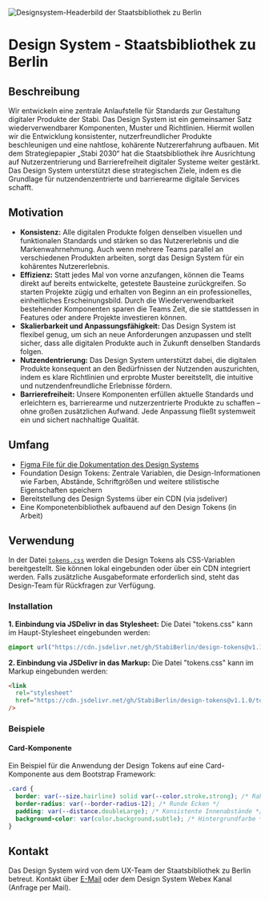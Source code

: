 ![Designsystem-Headerbild der Staatsbibliothek zu Berlin](https://github.com/user-attachments/assets/ce6e2174-d243-42ce-879c-6c31592a4c9a)

# Design System - Staatsbibliothek zu Berlin

## Beschreibung

Wir entwickeln eine zentrale Anlaufstelle für Standards zur Gestaltung digitaler Produkte der Stabi.
Das Design System ist ein gemeinsamer Satz wiederverwendbarer Komponenten, Muster und Richtlinien. Hiermit wollen wir die Entwicklung konsistenter, nutzerfreundlicher Produkte beschleunigen und eine nahtlose, kohärente Nutzererfahrung aufbauen. Mit dem Strategiepapier „Stabi 2030“ hat die Staatsbibliothek ihre Ausrichtung auf Nutzerzentrierung und Barrierefreiheit digitaler Systeme weiter gestärkt. Das Design System unterstützt diese strategischen Ziele, indem es die Grundlage für nutzendenzentrierte und barrierearme digitale Services schafft.

## Motivation

- **Konsistenz:** Alle digitalen Produkte folgen denselben visuellen und funktionalen Standards und stärken so das Nutzererlebnis und die Markenwahrnehmung. Auch wenn mehrere Teams parallel an verschiedenen Produkten arbeiten, sorgt das Design System für ein kohärentes Nutzererlebnis.
- **Effizienz:** Statt jedes Mal von vorne anzufangen, können die Teams direkt auf bereits entwickelte, getestete Bausteine zurückgreifen. So starten Projekte zügig und erhalten von Beginn an ein professionelles, einheitliches Erscheinungsbild. Durch die Wiederverwendbarkeit bestehender Komponenten sparen die Teams Zeit, die sie stattdessen in Features oder andere Projekte investieren können.
- **Skalierbarkeit und Anpassungsfähigkeit:** Das Design System ist flexibel genug, um sich an neue Anforderungen anzupassen und stellt sicher, dass alle digitalen Produkte auch in Zukunft denselben Standards folgen.
- **Nutzendentrierung:** Das Design System unterstützt dabei, die digitalen Produkte konsequent an den Bedürfnissen der Nutzenden auszurichten, indem es klare Richtlinien und erprobte Muster bereitstellt, die intuitive und nutzendenfreundliche Erlebnisse fördern.
- **Barrierefreiheit:** Unsere Komponenten erfüllen aktuelle Standards und erleichtern es, barrierearme und nutzerzentrierte Produkte zu schaffen – ohne großen zusätzlichen Aufwand. Jede Anpassung fließt systemweit ein und sichert nachhaltige Qualität.

## Umfang

- [Figma File für die Dokumentation des Design Systems](https://www.figma.com/design/5Ribk1gHzE5UFiAPnyWv9n/DESIGN-SYSTEM?node-id=1039-9&t=LgZXIeiM8r03UBps-1)
- Foundation Design Tokens: Zentrale Variablen, die Design-Informationen wie Farben, Abstände, Schriftgrößen und weitere stilistische Eigenschaften speichern
- Bereitstellung des Design Systems über ein CDN (via jsdeliver)
- Eine Komponetenbibliothek aufbauend auf den Design Tokens (in Arbeit)

## Verwendung

In der Datei [`tokens.css`](tokens.css) werden die Design Tokens als CSS-Variablen bereitgestellt.
Sie können lokal eingebunden oder über ein CDN integriert werden. Falls zusätzliche Ausgabeformate erforderlich sind, steht das Design-Team für Rückfragen zur Verfügung.

### Installation

**1. Einbindung via JSDelivr in das Stylesheet:** Die Datei "tokens.css" kann im Haupt-Stylesheet eingebunden werden:

```css
@import url("https://cdn.jsdelivr.net/gh/StabiBerlin/design-tokens@v1.1.0/tokens.css");
```

**2. Einbindung via JSDelivr in das Markup:** Die Datei "tokens.css" kann im Markup eingebunden werden:

```html
<link
  rel="stylesheet"
  href="https://cdn.jsdelivr.net/gh/StabiBerlin/design-tokens@v1.1.0/tokens.css"
/>
```

### Beispiele

#### Card-Komponente

Ein Beispiel für die Anwendung der Design Tokens auf eine Card-Komponente aus dem Bootstrap Framework:

```css
.card {
  border: var(--size.hairline) solid var(--color.stroke.strong); /* Rahmenfarbe */
  border-radius: var(--border-radius-12); /* Runde Ecken */
  padding: var(--distance.doubleLarge); /* Konsistente Innenabstände */
  background-color: var(color.background.subtle); /* Hintergrundfarbe */
}
```

## Kontakt

Das Design System wird von dem UX-Team der Staatsbibliothek zu Berlin betreut.
Kontakt über <a href="mailto:informationsdesign@sbb.spk-berlin.de">E-Mail</a> oder dem Design System Webex Kanal (Anfrage per Mail).
